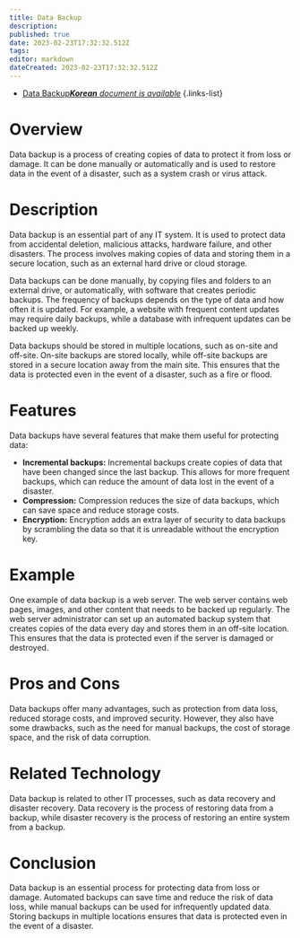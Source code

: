 ```yaml
---
title: Data Backup
description: 
published: true
date: 2023-02-23T17:32:32.512Z
tags: 
editor: markdown
dateCreated: 2023-02-23T17:32:32.512Z
---
```


- [Data Backup***Korean** document is available*](/ko/Knowledge-base/Dictionary/data-backup)
{.links-list}


# Overview
Data backup is a process of creating copies of data to protect it from loss or damage. It can be done manually or automatically and is used to restore data in the event of a disaster, such as a system crash or virus attack.

# Description
Data backup is an essential part of any IT system. It is used to protect data from accidental deletion, malicious attacks, hardware failure, and other disasters. The process involves making copies of data and storing them in a secure location, such as an external hard drive or cloud storage. 

Data backups can be done manually, by copying files and folders to an external drive, or automatically, with software that creates periodic backups. The frequency of backups depends on the type of data and how often it is updated. For example, a website with frequent content updates may require daily backups, while a database with infrequent updates can be backed up weekly. 

Data backups should be stored in multiple locations, such as on-site and off-site. On-site backups are stored locally, while off-site backups are stored in a secure location away from the main site. This ensures that the data is protected even in the event of a disaster, such as a fire or flood.

# Features
Data backups have several features that make them useful for protecting data:

- **Incremental backups:** Incremental backups create copies of data that have been changed since the last backup. This allows for more frequent backups, which can reduce the amount of data lost in the event of a disaster. 
- **Compression:** Compression reduces the size of data backups, which can save space and reduce storage costs. 
- **Encryption:** Encryption adds an extra layer of security to data backups by scrambling the data so that it is unreadable without the encryption key. 

# Example
One example of data backup is a web server. The web server contains web pages, images, and other content that needs to be backed up regularly. The web server administrator can set up an automated backup system that creates copies of the data every day and stores them in an off-site location. This ensures that the data is protected even if the server is damaged or destroyed.

# Pros and Cons
Data backups offer many advantages, such as protection from data loss, reduced storage costs, and improved security. However, they also have some drawbacks, such as the need for manual backups, the cost of storage space, and the risk of data corruption. 

# Related Technology
Data backup is related to other IT processes, such as data recovery and disaster recovery. Data recovery is the process of restoring data from a backup, while disaster recovery is the process of restoring an entire system from a backup.

# Conclusion
Data backup is an essential process for protecting data from loss or damage. Automated backups can save time and reduce the risk of data loss, while manual backups can be used for infrequently updated data. Storing backups in multiple locations ensures that data is protected even in the event of a disaster.